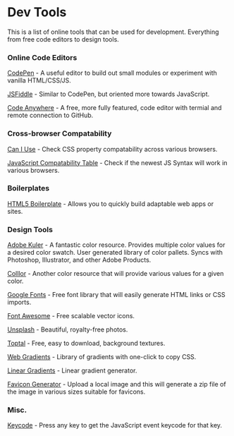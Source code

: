 # Dev Tools
This is a list of online tools that can be used for development. Everything from free code editors to design tools. 

### Online Code Editors
[CodePen](https://codepen.io/) - A useful editor to build out small modules or experiment with vanilla HTML/CSS/JS. 

[JSFiddle](https://jsfiddle.net/) - Similar to CodePen, but oriented more towards JavaScript.

[Code Anywhere](https://codeanywhere.com/) - A free, more fully featured, code editor with termial and remote connection to GitHub.

### Cross-browser Compatability 
[Can I Use](https://caniuse.com/) - Check CSS property compatability across various browsers. 

[JavaScript Compatability Table](http://kangax.github.io/compat-table/es6/) - Check if the newest JS Syntax will work in various browsers. 

### Boilerplates
[HTML5 Boilerplate](https://html5boilerplate.com/) - Allows you to quickly build adaptable web apps or sites. 

### Design Tools
[Adobe Kuler](https://color.adobe.com/create/color-wheel/) - A fantastic color resource. Provides multiple color values for a desired color swatch. User generated library of color pallets. Syncs with Photoshop, Illustrator, and other Adobe Products.

[Colllor](http://colllor.com/) - Another color resource that will provide various values for a given color. 

[Google Fonts](https://fonts.google.com/) - Free font library that will easily generate HTML links or CSS imports.

[Font Awesome](http://fontawesome.io/) - Free scalable vector icons. 

[Unsplash](https://unsplash.com/) - Beautiful, royalty-free photos. 

[Toptal](https://www.toptal.com/) - Free, easy to download, background textures. 

[Web Gradients](https://webgradients.com/) - Library of gradients with one-click to copy CSS.

[Linear Gradients](http://westciv.com/tools/gradients/) - Linear gradient generator.

[Favicon Generator](https://www.favicon-generator.org/) - Upload a local image and this will generate a zip file of the image in various sizes suitable for favicons. 

### Misc.
[Keycode](http://keycode.info/) - Press any key to get the JavaScript event keycode for that key. 
